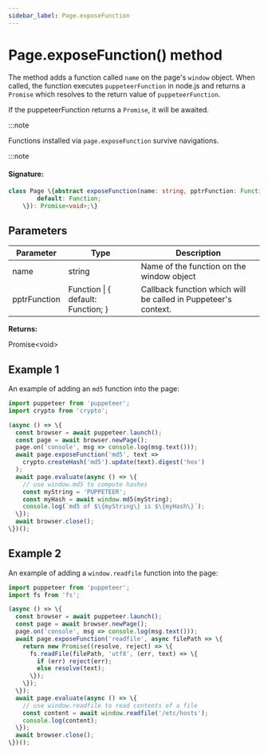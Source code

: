 ```yaml
---
sidebar_label: Page.exposeFunction
---
```


# Page.exposeFunction() method

The method adds a function called `name` on the page's `window` object. When called, the function executes `puppeteerFunction` in node.js and returns a `Promise` which resolves to the return value of `puppeteerFunction`.

If the puppeteerFunction returns a `Promise`, it will be awaited.

:::note

Functions installed via `page.exposeFunction` survive navigations.

:::note

#### Signature:

```typescript
class Page \{abstract exposeFunction(name: string, pptrFunction: Function | \{
        default: Function;
    \}): Promise<void>;\}
```

## Parameters

| Parameter    | Type                                 | Description                                                    |
| ------------ | ------------------------------------ | -------------------------------------------------------------- |
| name         | string                               | Name of the function on the window object                      |
| pptrFunction | Function \| \{ default: Function; \} | Callback function which will be called in Puppeteer's context. |

**Returns:**

Promise&lt;void&gt;

## Example 1

An example of adding an `md5` function into the page:

```ts
import puppeteer from 'puppeteer';
import crypto from 'crypto';

(async () => \{
  const browser = await puppeteer.launch();
  const page = await browser.newPage();
  page.on('console', msg => console.log(msg.text()));
  await page.exposeFunction('md5', text =>
    crypto.createHash('md5').update(text).digest('hex')
  );
  await page.evaluate(async () => \{
    // use window.md5 to compute hashes
    const myString = 'PUPPETEER';
    const myHash = await window.md5(myString);
    console.log(`md5 of $\{myString\} is $\{myHash\}`);
  \});
  await browser.close();
\})();
```

## Example 2

An example of adding a `window.readfile` function into the page:

```ts
import puppeteer from 'puppeteer';
import fs from 'fs';

(async () => \{
  const browser = await puppeteer.launch();
  const page = await browser.newPage();
  page.on('console', msg => console.log(msg.text()));
  await page.exposeFunction('readfile', async filePath => \{
    return new Promise((resolve, reject) => \{
      fs.readFile(filePath, 'utf8', (err, text) => \{
        if (err) reject(err);
        else resolve(text);
      \});
    \});
  \});
  await page.evaluate(async () => \{
    // use window.readfile to read contents of a file
    const content = await window.readfile('/etc/hosts');
    console.log(content);
  \});
  await browser.close();
\})();
```
